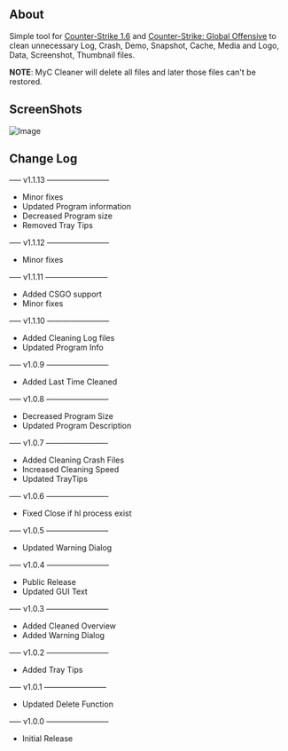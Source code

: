 ## About ##

Simple tool for [Counter-Strike 1.6](http://store.steampowered.com/app/10/) and [Counter-Strike: Global Offensive](http://store.steampowered.com/app/730/) to clean unnecessary Log, Crash, Demo, Snapshot, Cache, Media and Logo, Data, Screenshot, Thumbnail files.

**NOTE**: MyC Cleaner will delete all files and later those files can't be restored.

## ScreenShots ##

![Image](https://raw.githubusercontent.com/sniperzik/myc/master/source/MyC%20Cleaner/myc_cleaner_v1.1.11.png)

## Change Log ##
—– v1.1.13 ————————
 * Minor fixes
 * Updated Program information
 * Decreased Program size
 * Removed Tray Tips
 
 —– v1.1.12 ————————
 * Minor fixes
 
 —– v1.1.11 ————————
 * Added CSGO support
 * Minor fixes
 
 —– v1.1.10 ————————
 * Added Cleaning Log files
 * Updated Program Info

 —– v1.0.9 ————————
 * Added Last Time Cleaned

 —– v1.0.8 ————————
 * Decreased Program Size
 * Updated Program Description

 —– v1.0.7 ————————
 * Added Cleaning Crash Files
 * Increased Cleaning Speed
 * Updated TrayTips
 
 —– v1.0.6 ————————
 * Fixed Close if hl process exist
 
 —– v1.0.5 ————————
 * Updated Warning Dialog
 
 —– v1.0.4 ————————
 * Public Release
 * Updated GUI Text
 
 —– v1.0.3 ————————
 * Added Cleaned Overview
 * Added Warning Dialog

 —– v1.0.2 ————————
 * Added Tray Tips

 —– v1.0.1 ————————
 * Updated Delete Function

 —– v1.0.0 ————————
 * Initial Release
